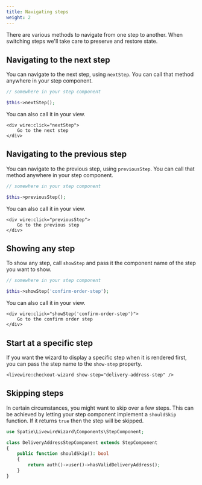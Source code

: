 ```yaml
---
title: Navigating steps
weight: 2
---
```


There are various methods to navigate from one step to another. When switching steps we'll take care to preserve and restore state.

## Navigating to the next step

You can navigate to the next step, using `nextStep`. You can call that method anywhere in your step component.

```php
// somewhere in your step component

$this->nextStep();
```

You can also call it in your view.

```blade
<div wire:click="nextStep">
    Go to the next step
</div>
```

## Navigating to the previous step

You can navigate to the previous step, using `previousStep`. You can call that method anywhere in your step component.


```php
// somewhere in your step component

$this->previousStep();
```

You can also call it in your view.

```blade
<div wire:click="previousStep">
    Go to the previous step
</div>
```

## Showing any step

To show any step, call `showStep` and pass it the component name of the step you want to show.

```php
// somewhere in your step component

$this->showStep('confirm-order-step');
```

You can also call it in your view.

```blade
<div wire:click="showStep('confirm-order-step')">
    Go to the confirm order step
</div>
```

## Start at a specific step

If you want the wizard to display a specific step when it is rendered first, you can pass the step name to the `show-step` property.

```blade
<livewire:checkout-wizard show-step="delivery-address-step" />
```

## Skipping steps

In certain circumstances, you might want to skip over a few steps. This can be achieved by letting your step component implement a `shouldSkip` function. If it returns `true` then the step will be skipped.

```php
use Spatie\LivewireWizard\Components\StepComponent;

class DeliveryAddressStepComponent extends StepComponent
{
    public function shouldSkip(): bool
    {
        return auth()->user()->hasValidDeliveryAddress();
    }
}
```
